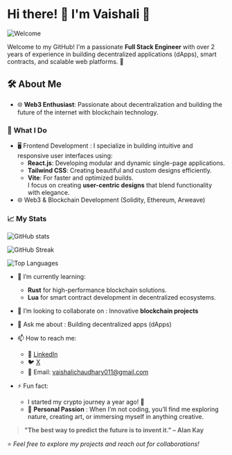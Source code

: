 # Hi there! 👋 I'm Vaishali 🌟

![Welcome](https://media.giphy.com/media/ko7twHhomhk8E/giphy.gif)

Welcome to my GitHub! I'm a passionate **Full Stack Engineer** with over 2 years of experience in building decentralized applications (dApps), smart contracts, and scalable web platforms. 🚀

## 🛠️ About Me

- 🌐 **Web3 Enthusiast**: Passionate about decentralization and building the future of the internet with blockchain technology.

### 💼 **What I Do**
- 🖥️ Frontend Development :  I specialize in building intuitive and responsive user interfaces using:
  - **React.js**: Developing modular and dynamic single-page applications.
  - **Tailwind CSS**: Creating beautiful and custom designs efficiently.
  - **Vite**: For faster and optimized builds.  
  I focus on creating **user-centric designs** that blend functionality with elegance.
- 🌐 Web3 & Blockchain Development (Solidity, Ethereum, Arweave)

### 📈 **My Stats**
![GitHub stats](https://github-readme-stats.vercel.app/api?username=vaishali023&show_icons=true&theme=radical)

 ![GitHub Streak](https://github-readme-streak-stats.herokuapp.com/?user=vaishali023&theme=radical)

![Top Languages](https://github-readme-stats.vercel.app/api/top-langs/?username=vaishali023&layout=compact&theme=radical)

- 🌱 I’m currently learning:
  - **Rust** for high-performance blockchain solutions.  
  - **Lua** for smart contract development in decentralized ecosystems. 

- 👯 I’m looking to collaborate on :  Innovative **blockchain projects**
     
- 💬 Ask me about : Building decentralized apps (dApps)
     
- 📫 How to reach me:
  - 💼 [LinkedIn](https://www.linkedin.com/in/vaishali-chaudhary-475843163/) 
  - 🐦 [X](https://x.com/Vaishaliii23)
  - 📧 Email: vaishalichaudhary011@gmail.com
    
- ⚡ Fun fact:
  -  I started my crypto journey a year ago! 🎉  
  - 🌿 **Personal Passion** :  When I’m not coding, you’ll find me exploring nature, creating art, or immersing myself in anything creative.
  

> **"The best way to predict the future is to invent it." – Alan Kay**  


  ⭐️ _Feel free to explore my projects and reach out for collaborations!_


